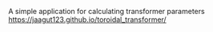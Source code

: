 
A simple application for calculating transformer parameters https://jaagut123.github.io/toroidal_transformer/
